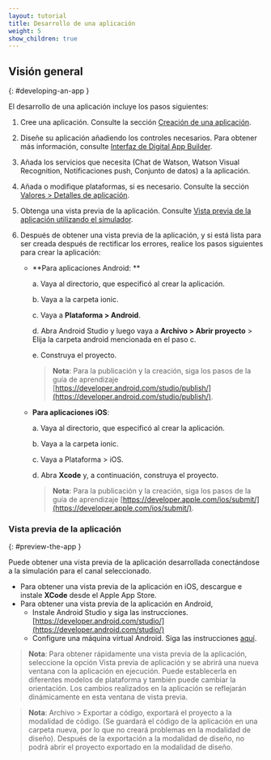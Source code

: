 ```yaml
---
layout: tutorial
title: Desarrollo de una aplicación
weight: 5
show_children: true
---
```

<!-- NLS_CHARSET=UTF-8 -->
## Visión general
{: #developing-an-app }

El desarrollo de una aplicación incluye los pasos siguientes:

1. Cree una aplicación. Consulte la sección [Creación de una aplicación](../getting-started/). 
2. Diseñe su aplicación añadiendo los controles necesarios. Para obtener más información, consulte [Interfaz de Digital App Builder](../dab-interface/). 
3. Añada los servicios que necesita (Chat de Watson, Watson Visual Recognition, Notificaciones push, Conjunto de datos) a la aplicación. 
4. Añada o modifique plataformas, si es necesario. Consulte la sección [Valores > Detalles de aplicación](../settings/). 
5. Obtenga una vista previa de la aplicación. Consulte [Vista previa de la aplicación utilizando el simulador](#preview-the-app-using-the-simulator). 
6. Después de obtener una vista previa de la aplicación, y si está lista para ser creada después de rectificar los errores, realice los pasos siguientes para crear la aplicación: 

    * **Para aplicaciones Android: **

        a. Vaya al directorio, que especificó al crear la aplicación. 

        b. Vaya a la carpeta ionic. 

        c. Vaya a **Plataforma > Android**.

        d. Abra Android Studio y luego vaya a **Archivo > Abrir proyecto** > Elija la carpeta android mencionada en el paso c. 

        e. Construya el proyecto.  

        >**Nota**: Para la publicación y la creación, siga los pasos de la guía de aprendizaje [https://developer.android.com/studio/publish/](https://developer.android.com/studio/publish/).

    * **Para aplicaciones iOS**:
 
        a. Vaya al directorio, que especificó al crear la aplicación. 

        b. Vaya a la carpeta ionic. 

        c. Vaya a Plataforma > iOS.

        d. Abra **Xcode** y, a continuación, construya el proyecto.  

        >**Nota**: Para la publicación y la creación, siga los pasos de la guía de aprendizaje [https://developer.apple.com/ios/submit/](https://developer.apple.com/ios/submit/).


### Vista previa de la aplicación
{: #preview-the-app }

Puede obtener una vista previa de la aplicación desarrollada conectándose a la simulación para el canal seleccionado.

* Para obtener una vista previa de la aplicación en iOS, descargue e instale **XCode** desde el Apple App Store. 
* Para obtener una vista previa de la aplicación en Android, 
    * Instale Android Studio y siga las instrucciones. [https://developer.android.com/studio/](https://developer.android.com/studio/)
    * Configure una máquina virtual Android. Siga las instrucciones [aquí](https://developer.android.com/studio/releases/emulator).

>**Nota**: Para obtener rápidamente una vista previa de la aplicación, seleccione la opción Vista previa de aplicación y se abrirá una nueva ventana con la aplicación en ejecución. Puede establecerla en diferentes modelos de plataforma y también puede cambiar la orientación. Los cambios realizados en la aplicación se reflejarán dinámicamente en esta ventana de vista previa.

>**Nota**: Archivo > Exportar a código, exportará el proyecto a la modalidad de código. (Se guardará el código de la aplicación en una carpeta nueva, por lo que no creará problemas en la modalidad de diseño). Después de la exportación a la modalidad de diseño, no podrá abrir el proyecto exportado en la modalidad de diseño. 

